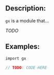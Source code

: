 ## Description:

`gx` is a module that...

*TODO*

## Examples:

```v
import gx

// TODO: CODE HERE

```
